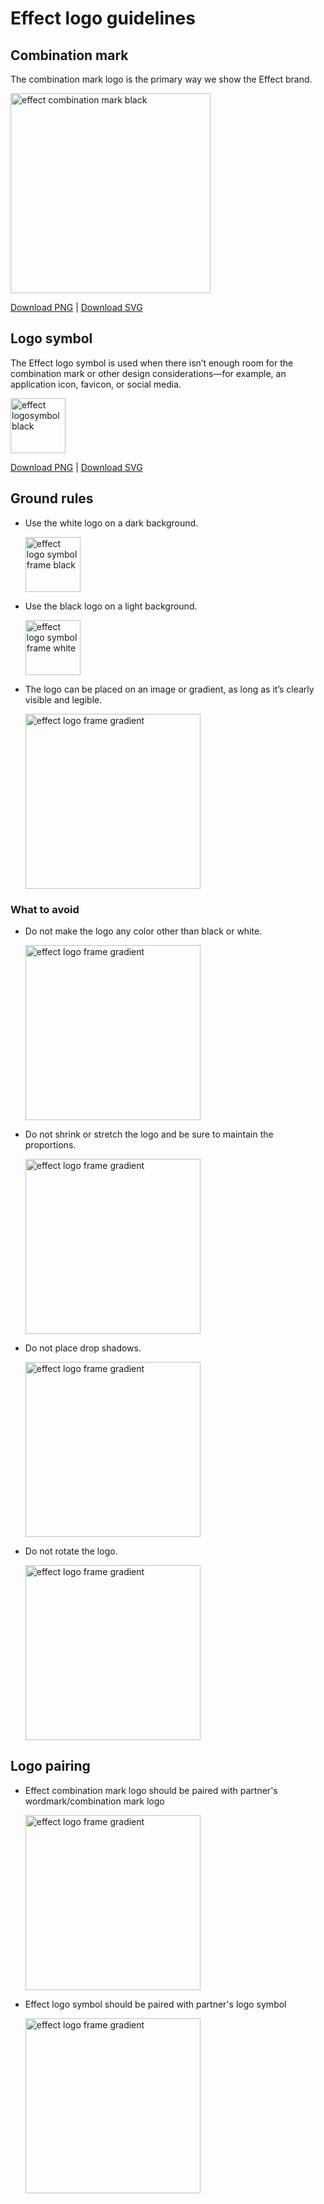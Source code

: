 # Effect logo guidelines

## Combination mark 

The combination mark logo is the primary way we show the Effect brand. 

<img width="320" alt="effect combination mark black" src="https://github.com/user-attachments/assets/975bb29e-ef4a-4e43-8cac-7517e3450c0e">

[Download PNG](https://drive.google.com/drive/folders/1b_AiLcjsngu6AIdXlj653T9qbwsCp23I?usp=drive_link) | [Download SVG](https://drive.google.com/drive/folders/1xHZ_aO5Ya2dgS1DkWTJ_WtiLVqlcOrHs?usp=drive_link)

## Logo symbol

The Effect logo symbol is used when there isn’t enough room for the combination mark or other design considerations—for example, an application icon, favicon, or social media.

<img width="88" alt="effect logosymbol black" src="https://github.com/user-attachments/assets/30680a24-b953-4207-9f17-648591f4aecc">

[Download PNG](https://drive.google.com/drive/folders/13KrXXEutvIgW3QgQ1GTwuHdtrrgAHl0d?usp=drive_link) | [Download SVG](https://drive.google.com/drive/folders/1wNsNTvMOZczwiXl0YTHXp5y1plQXPY-8?usp=drive_link)

## Ground rules

- Use the white logo on a dark background.

  <img width="88" alt="effect logo symbol frame black" src="https://github.com/user-attachments/assets/b1d041cb-08ea-4690-82f1-4dc61220a0f1">
  
- Use the black logo on a light background.

  <img width="88" alt="effect logo symbol frame white" src="https://github.com/user-attachments/assets/5e6534b0-54f5-4e05-92a5-22f6b5ac2b9a">

- The logo can be placed on an image or gradient, as long as it’s clearly visible and legible.

  <img width="280" alt="effect logo frame gradient" src="https://github.com/user-attachments/assets/30437995-1e51-4cda-ad6e-b0e02b5c30f9">


### What to avoid

- Do not make the logo any color other than black or white.

  <img width="280" alt="effect logo frame gradient" src="https://github.com/user-attachments/assets/cd5a92d7-268f-4f8b-a67d-e02954945a12">

- Do not shrink or stretch the logo and be sure to maintain the proportions.

  <img width="280" alt="effect logo frame gradient" src="https://github.com/user-attachments/assets/08be3c9e-fba6-4ef5-b718-9adc65794d04">

- Do not place drop shadows.
 
  <img width="280" alt="effect logo frame gradient" src="https://github.com/user-attachments/assets/0fed6960-7b2b-4615-aa12-f6e2d4cfc84f">

- Do not rotate the logo.

  <img width="280" alt="effect logo frame gradient" src="https://github.com/user-attachments/assets/d2e68f06-2f37-4bce-9fdb-a623a754db7a">


## Logo pairing

- Effect combination mark logo should be paired with partner's wordmark/combination mark logo
  
  <img width="280" alt="effect logo frame gradient" src="https://github.com/user-attachments/assets/ac2fcd1a-b2e9-429f-9261-addddd0bd1e7">

- Effect logo symbol should be paired with partner's logo symbol
  
  <img width="280" alt="effect logo frame gradient" src="https://github.com/user-attachments/assets/36f89405-6a23-49ae-bdbe-4bd1fc193123">

